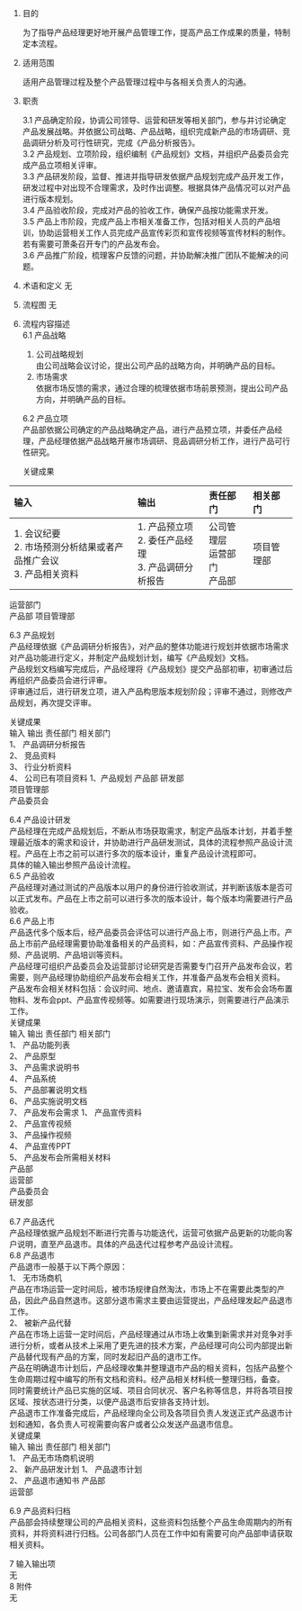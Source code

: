 1. 目的

   为了指导产品经理更好地开展产品管理工作，提高产品工作成果的质量，特制定本流程。
   
2. 适用范围

   适用产品管理过程及整个产品管理过程中与各相关负责人的沟通。
   
3. 职责

   3.1 产品确定阶段，协调公司领导、运营和研发等相关部门，参与并讨论确定产品发展战略。并依据公司战略、产品战略，组织完成新产品的市场调研、竞品调研分析及可行性研究，完成《产品分析报告》。  
   3.2    产品规划、立项阶段，组织编制《产品规划》文档，并组织产品委员会完成产品立项相关评审。  
   3.3    产品研发阶段，监督、推进并指导研发依据产品规划完成产品开发工作，研发过程中对出现不合理需求，及时作出调整。根据具体产品情况可以对产品进行版本规划。  
   3.4    产品验收阶段，完成对产品的验收工作，确保产品按功能需求开发。  
   3.5    产品上市阶段，完成产品上市相关准备工作，包括对相关人员的产品培训，协助运营相关工作人员完成产品宣传彩页和宣传视频等宣传材料的制作。若有需要可萧条召开专门的产品发布会。  
   3.6    产品推广阶段，梳理客户反馈的问题，并协助解决推广团队不能解决的问题。

4. 术语和定义
   无
5. 流程图
   无
6. 流程内容描述  
   6.1    产品战略  
   1.    公司战略规划  
   由公司战略会议讨论，提出公司产品的战略方向，并明确产品的目标。  
   2.    市场需求  
   依据市场反馈的需求，通过合理的梳理依据市场前景预测，提出公司产品方向，并明确产品的目标。

   6.2    产品立项  
   产品部依据公司确定的产品战略确定产品，进行产品预立项，并委任产品经理，产品经理依据产品战略开展市场调研、竞品调研分析工作，进行产品可行性研究。

   关键成果

| 输入 | 输出 | 责任部门 | 相关部门 |
| :--- | :--- | :--- | :--- |
| 1. 会议纪要 <br/> 2. 市场预测分析结果或者产品推广会议 <br/>  3. 产品相关资料| 1. 产品预立项 <br/> 2. 委任产品经理 <br/> 3. 产品调研分析报告 | 公司管理层 <br/> 运营部门 <br/> 产品部 | 项目管理部 |

运营部门  
产品部    项目管理部

6.3    产品规划  
产品经理依据《产品调研分析报告》，对产品的整体功能进行规划并依据市场需求对产品功能进行定义，并制定产品规划计划，编写《产品规划》文档。  
产品规划文档编写完成后，产品经理将《产品规划》提交产品部初审，初审通过后再组织产品委员会进行评审。  
评审通过后，进行研发立项，进入产品构思版本规划阶段；评审不通过，则修改产品规划，再次提交评审。

关键成果  
输入    输出    责任部门    相关部门  
1、    产品调研分析报告  
2、    竞品资料  
3、    行业分析资料  
4、    公司已有项目资料    1、产品规划    产品部    研发部  
项目管理部  
产品委员会

6.4    产品设计研发  
产品经理在完成产品规划后，不断从市场获取需求，制定产品版本计划，并着手整理最近版本的需求和设计，并协助进行产品研发测试，具体的流程参照产品设计流程。产品在上市之前可以进行多次的版本设计，重复产品设计流程即可。  
    具体的输入输出参照产品设计流程。  
6.5    产品验收  
产品经理对通过测试的产品版本以用户的身份进行验收测试，并判断该版本是否可以正式发布。产品在上市之前可以进行多次的版本设计，每个版本均需要进行产品验收。  
6.6    产品上市  
产品迭代多个版本后，经产品委员会评估可以进行产品上市，则进行产品上市。产品上市前产品经理需要协助准备相关的产品资料，如：产品宣传资料、产品操作视频、产品说明、产品培训等资料。  
产品经理可组织产品委员会及运营部讨论研究是否需要专门召开产品发布会议，若需要，则产品经理协助组织产品发布会相关工作，并准备产品发布会相关资料。  
产品发布会相关材料包括：会议时间、地点、邀请嘉宾，易拉宝、发布会会场布置物料、发布会ppt、产品宣传视频等。如需要进行现场演示，则需要进行产品演示工作。  
关键成果  
输入    输出    责任部门    相关部门  
1、    产品功能列表  
2、    产品原型  
3、    产品需求说明书  
4、    产品系统  
5、    产品部署说明文档  
6、    产品实施说明文档  
7、    产品发布会需求    1、    产品宣传资料  
2、    产品宣传视频  
3、    产品操作视频  
4、    产品宣传PPT  
5、    产品发布会所需相关材料  
    产品部  
运营部  
    产品委员会  
研发部

6.7     产品迭代  
产品经理依据产品规划不断进行完善与功能迭代，运营可依据产品更新的功能向客户说明，直至产品退市。具体的产品迭代过程参考产品设计流程。  
6.8    产品退市  
产品退市一般基于以下两个原因：  
1、    无市场商机  
产品在市场运营一定时间后，被市场规律自然淘汰，市场上不在需要此类型的产品，因此产品自然退市。这部分退市需求主要由运营提出，产品经理发起产品退市工作。  
2、    被新产品代替  
产品在市场上运营一定时间后，产品经理通过从市场上收集到新需求并对竞争对手进行分析，或者从技术上采用了更先进的技术方案，产品经理可向公司内部提出新产品替代现有产品的方案，同时发起旧产品的退市工作。  
     产品在明确退市计划后，产品经理收集并整理退市产品的相关资料，包括产品整个生命周期过程中编写的所有文档和资料。经产品相关材料统一整理归档，备查。  
同时需要统计产品已实施的区域、项目合同状况、客户名称等信息，并将各项目按区域、按状态进行分类，以便产品退市后安排各支持计划。  
产品退市工作准备完成后，产品经理向全公司及各项目负责人发送正式产品退市计划和通知，各负责人可视需要向客户或者公众发送产品退市信息。  
关键成果  
输入    输出    责任部门    相关部门  
1、    产品无市场商机说明  
2、    新产品研发计划    1、    产品退市计划  
2、    产品退市通知书    产品部  
运营部

6.9    产品资料归档  
产品部会持续整理公司的产品相关资料，这些资料包括整个产品生命周期内的所有资料，并将资料进行归档。公司各部门人员在工作中如有需要可向产品部申请获取相关资料。

7    输入输出项  
无  
8    附件  
无

